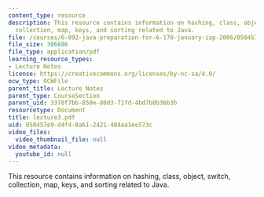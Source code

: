 ```yaml
---
content_type: resource
description: This resource contains information on hashing, class, object, switch,
  collection, map, keys, and sorting related to Java.
file: /courses/6-092-java-preparation-for-6-170-january-iap-2006/050457e9d4f48a612421484aa1ee573c_lecture3.pdf
file_size: 306686
file_type: application/pdf
learning_resource_types:
- Lecture Notes
license: https://creativecommons.org/licenses/by-nc-sa/4.0/
ocw_type: OCWFile
parent_title: Lecture Notes
parent_type: CourseSection
parent_uid: 3370f7bb-850e-80d3-71fd-4bd7b0b36b3b
resourcetype: Document
title: lecture3.pdf
uid: 050457e9-d4f4-8a61-2421-484aa1ee573c
video_files:
  video_thumbnail_file: null
video_metadata:
  youtube_id: null
---
```

This resource contains information on hashing, class, object, switch, collection, map, keys, and sorting related to Java.